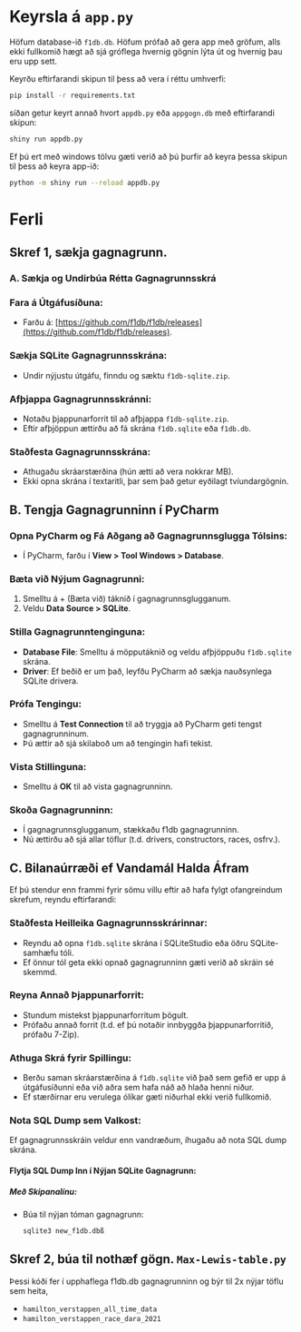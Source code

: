 # Keyrsla á `app.py` 

Höfum database-ið `f1db.db`. Höfum prófað að gera app með gröfum, alls ekki fullkomið hægt að sjá gróflega hvernig gögnin lýta út og hvernig þau eru upp sett.

Keyrðu eftirfarandi skipun til þess að vera í réttu umhverfi:

```bash
pip install -r requirements.txt
```
síðan getur keyrt annað hvort `appdb.py` eða `appgogn.db` með eftirfarandi skipun:

```bash
shiny run appdb.py
```
Ef þú ert með windows tölvu gæti verið að þú þurfir að keyra þessa skipun til þess að keyra app-ið:
```bash
python -m shiny run --reload appdb.py
```

# Ferli

## Skref 1, sækja gagnagrunn.

### A. Sækja og Undirbúa Rétta Gagnagrunnsskrá

### Fara á Útgáfusíðuna:
- Farðu á: [https://github.com/f1db/f1db/releases](https://github.com/f1db/f1db/releases).

### Sækja SQLite Gagnagrunnsskrána:
- Undir nýjustu útgáfu, finndu og sæktu `f1db-sqlite.zip`.

### Afþjappa Gagnagrunnsskránni:
- Notaðu þjappunarforrit til að afþjappa `f1db-sqlite.zip`.
- Eftir afþjöppun ættirðu að fá skrána `f1db.sqlite` eða `f1db.db`.

### Staðfesta Gagnagrunnsskrána:
- Athugaðu skráarstærðina (hún ætti að vera nokkrar MB).
- Ekki opna skrána í textaritli, þar sem það getur eyðilagt tvíundargögnin.

## B. Tengja Gagnagrunninn í PyCharm

### Opna PyCharm og Fá Aðgang að Gagnagrunnsglugga Tólsins:
- Í PyCharm, farðu í **View > Tool Windows > Database**.

### Bæta við Nýjum Gagnagrunni:
1. Smelltu á + (Bæta við) táknið í gagnagrunnsglugganum.
2. Veldu **Data Source > SQLite**.

### Stilla Gagnagrunntenginguna:
- **Database File**: Smelltu á möpputáknið og veldu afþjöppuðu `f1db.sqlite` skrána.
- **Driver**: Ef beðið er um það, leyfðu PyCharm að sækja nauðsynlega SQLite drivera.

### Prófa Tengingu:
- Smelltu á **Test Connection** til að tryggja að PyCharm geti tengst gagnagrunninum.
- Þú ættir að sjá skilaboð um að tengingin hafi tekist.

### Vista Stillinguna:
- Smelltu á **OK** til að vista gagnagrunninn.

### Skoða Gagnagrunninn:
- Í gagnagrunnsglugganum, stækkaðu f1db gagnagrunninn.
- Nú ættirðu að sjá allar töflur (t.d. drivers, constructors, races, osfrv.).

## C. Bilanaúrræði ef Vandamál Halda Áfram

Ef þú stendur enn frammi fyrir sömu villu eftir að hafa fylgt ofangreindum skrefum, reyndu eftirfarandi:

### Staðfesta Heilleika Gagnagrunnsskrárinnar:
- Reyndu að opna `f1db.sqlite` skrána í SQLiteStudio eða öðru SQLite-samhæfu tóli.
- Ef önnur tól geta ekki opnað gagnagrunninn gæti verið að skráin sé skemmd.

### Reyna Annað Þjappunarforrit:
- Stundum mistekst þjappunarforritum þögult.
- Prófaðu annað forrit (t.d. ef þú notaðir innbyggða þjappunarforritið, prófaðu 7-Zip).

### Athuga Skrá fyrir Spillingu:
- Berðu saman skráarstærðina á `f1db.sqlite` við það sem gefið er upp á útgáfusíðunni eða við aðra sem hafa náð að hlaða henni niður.
- Ef stærðirnar eru verulega ólíkar gæti niðurhal ekki verið fullkomið.

### Nota SQL Dump sem Valkost:
Ef gagnagrunnsskráin veldur enn vandræðum, íhugaðu að nota SQL dump skrána.

#### Flytja SQL Dump Inn í Nýjan SQLite Gagnagrunn:

##### Með Skipanalínu:
- Búa til nýjan tóman gagnagrunn:
  ```bash
  sqlite3 new_f1db.dbß
  ```

## Skref 2, búa til nothæf gögn. `Max-Lewis-table.py`
Þessi kóði fer í upphaflega f1db.db gagnagrunninn og býr til 2x nýjar töflu sem heita, 
- `hamilton_verstappen_all_time_data`
- `hamilton_verstappen_race_dara_2021`

